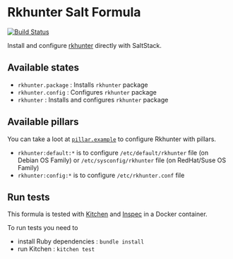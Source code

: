 # Rkhunter Salt Formula

[![Build Status](https://travis-ci.org/saltstack-formulas/rkhunter-formula.svg?branch=master)](https://travis-ci.org/saltstack-formulas/rkhunter-formula)

Install and configure [rkhunter](http://rkhunter.sourceforge.net/) directly with SaltStack.

## Available states

* `rkhunter.package` : Installs `rkhunter` package
* `rkhunter.config` : Configures `rkhunter` package
* `rkhunter` : Installs and configures `rkhunter` package

## Available pillars

You can take a loot at [`pillar.example`](https://github.com/saltstack-formulas/rkhunter-formula/blob/master/pillar.example) to configure Rkhunter with pillars.

* `rkhunter:default:*` is to configure `/etc/default/rkhunter` file (on Debian OS Family) or `/etc/sysconfig/rkhunter` file (on RedHat/Suse OS Family)
* `rkhunter:config:*` is to configure `/etc/rkhunter.conf` file

## Run tests

This formula is tested with [Kitchen](https://kitchen.ci/) and [Inspec](https://www.inspec.io/) in a Docker container.

To run tests you need to

* install Ruby dependencies : `bundle install`
* run Kitchen : `kitchen test`
